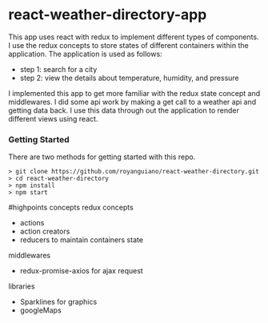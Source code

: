 # react-weather-directory-app

This app uses react with redux to implement different types of components. 
I use the redux concepts to store states of different containers within the application. 
The application is used as follows: 
- step 1: search for a city
- step 2: view the details about temperature, humidity, and pressure

I implemented this app to get more familiar with the redux state concept and middlewares. 
I did some api work by making a get call to a weather api and getting data back. 
I use this data through out the application to render different views using react. 

### Getting Started
There are two methods for getting started with this repo.

```
> git clone https://github.com/royanguiano/react-weather-directory.git
> cd react-weather-directory
> npm install
> npm start
```

#highpoints concepts
redux concepts
- actions
- action creators
- reducers to maintain containers state

middlewares
- redux-promise-axios for ajax request

libraries
- Sparklines for graphics
- googleMaps


